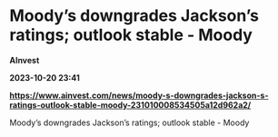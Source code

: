 # Moody’s downgrades Jackson’s ratings; outlook stable - Moody
**AInvest**

**2023-10-20 23:41**

**https://www.ainvest.com/news/moody-s-downgrades-jackson-s-ratings-outlook-stable-moody-231010008534505a12d962a2/**

Moody’s downgrades Jackson’s ratings; outlook stable - Moody